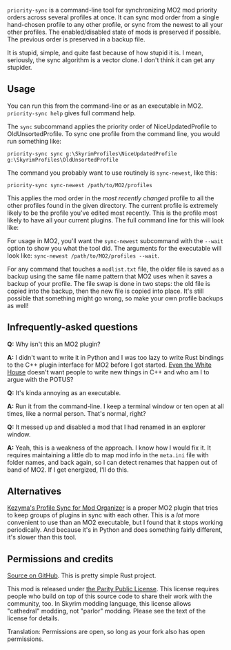`priority-sync` is a command-line tool for synchronizing MO2 mod priority orders across several profiles at once. It can sync mod order from a single hand-chosen profile to any other profile, or sync from the newest to all your other profiles. The enabled/disabled state of mods is preserved if possible. The previous order is preserved in a backup file.

It is stupid, simple, and quite fast because of how stupid it is. I mean, seriously, the sync algorithm is a vector clone. I don't think it can get any stupider.

## Usage

You can run this from the command-line or as an executable in MO2. `priority-sync help` gives full command help.

The `sync` subcommand applies the priority order of NiceUpdatedProfile to OldUnsortedProfile.
To sync one profile from the command line, you would run something like:

```text
priority-sync sync g:\SkyrimProfiles\NiceUpdatedProfile g:\SkyrimProfiles\OldUnsortedProfile
```

The command you probably want to use routinely is `sync-newest`, like this:

```text
priority-sync sync-newest /path/to/MO2/profiles
```

This applies the mod order in the _most recently changed_ profile to all the other profiles found in the given directory. The current profile is extremely likely to be the profile you've edited most recently. This is the profile most likely to have all your current plugins. The full command line for this will look like:

For usage in MO2, you'll want the `sync-newest` subcommand with the `--wait` option to show you what the tool did. The arguments for the executable will look like: `sync-newest /path/to/MO2/profiles --wait`.

For any command that touches a `modlist.txt` file, the older file is saved as a backup using the same file name pattern that MO2 uses when it saves a backup of your profile. The file swap is done in two steps: the old file is copied into the backup, then the new file is copied into place. It's still possible that something might go wrong, so make your own profile backups as well!

## Infrequently-asked questions

**Q:** Why isn't this an MO2 plugin?

**A:** I didn't want to write it in Python and I was too lazy to write Rust bindings to the C++ plugin interface for MO2 before I got started. [Even the White House](https://www.whitehouse.gov/oncd/briefing-room/2024/02/26/press-release-technical-report/) doesn't want people to write new things in C++ and who am I to argue with the POTUS?

**Q:** It's kinda annoying as an executable.

**A:** Run it from the command-line. I keep a terminal window or ten open at all times, like a normal person. That's normal, right?

**Q:** It messed up and disabled a mod that I had renamed in an explorer window.

**A:** Yeah, this is a weakness of the approach. I know how I would fix it. It requires maintaining a little db to map mod info in the `meta.ini` file with folder names, and back again, so I can detect renames that happen out of band of MO2. If I get energized, I'll do this.

## Alternatives

[Kezyma's Profile Sync for Mod Organizer](https://www.nexusmods.com/skyrimspecialedition/mods/60690) is a proper MO2 plugin that tries to keep groups of plugins in sync with each other. This is a _lot_ more convenient to use than an MO2 executable, but I found that it stops working periodically. And because it's in Python and does something fairly different, it's slower than this tool.

## Permissions and credits

[Source on GitHub](https://github.com/ceejbot/priority-sync). This is pretty simple Rust project.

This mod is released under [the Parity Public License](https://paritylicense.com). This license requires people who build on top of this source code to share their work with the community, too. In Skyrim modding language, this license allows "cathedral" modding, not "parlor" modding. Please see the text of the license for details.

Translation: Permissions are open, so long as your fork also has open permissions.
